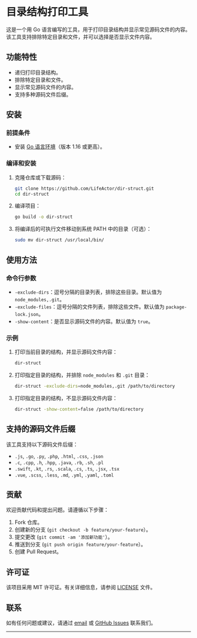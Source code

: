 # 目录结构打印工具

这是一个用 Go 语言编写的工具，用于打印目录结构并显示常见源码文件的内容。该工具支持排除特定目录和文件，并可以选择是否显示文件内容。

## 功能特性

- 递归打印目录结构。
- 排除特定目录和文件。
- 显示常见源码文件的内容。
- 支持多种源码文件后缀。

## 安装

### 前提条件

- 安装 [Go 语言环境](https://golang.org/dl/)（版本 1.16 或更高）。

### 编译和安装

1. 克隆仓库或下载源码：
    ```sh
    git clone https://github.com/LifeActor/dir-struct.git
    cd dir-struct
    ```

2. 编译项目：
    ```sh
    go build -o dir-struct
    ```

3. 将编译后的可执行文件移动到系统 PATH 中的目录（可选）：
    ```sh
    sudo mv dir-struct /usr/local/bin/
    ```

## 使用方法

### 命令行参数

- `-exclude-dirs`：逗号分隔的目录列表，排除这些目录。默认值为 `node_modules,.git`。
- `-exclude-files`：逗号分隔的文件列表，排除这些文件。默认值为 `package-lock.json`。
- `-show-content`：是否显示源码文件的内容。默认值为 `true`。

### 示例

1. 打印当前目录的结构，并显示源码文件内容：
    ```sh
    dir-struct
    ```

2. 打印指定目录的结构，并排除 `node_modules` 和 `.git` 目录：
    ```sh
    dir-struct -exclude-dirs=node_modules,.git /path/to/directory
    ```

3. 打印指定目录的结构，不显示源码文件内容：
    ```sh
    dir-struct -show-content=false /path/to/directory
    ```

## 支持的源码文件后缀

该工具支持以下源码文件后缀：

- `.js`, `.go`, `.py`, `.php`, `.html`, `.css`, `.json`
- `.c`, `.cpp`, `.h`, `.hpp`, `.java`, `.rb`, `.sh`, `.pl`
- `.swift`, `.kt`, `.rs`, `.scala`, `.cs`, `.ts`, `.jsx`, `.tsx`
- `.vue`, `.scss`, `.less`, `.md`, `.yml`, `.yaml`, `.toml`

## 贡献

欢迎贡献代码和提出问题。请遵循以下步骤：

1.  Fork 仓库。
2.  创建新的分支 (`git checkout -b feature/your-feature`）。
3.  提交更改 (`git commit -am '添加新功能'`）。
4.  推送到分支 (`git push origin feature/your-feature`）。
5.  创建 Pull Request。

## 许可证

该项目采用 MIT 许可证。有关详细信息，请参阅 [LICENSE](LICENSE) 文件。

## 联系

如有任何问题或建议，请通过 [email](mailto:9349540@qq.com) 或 [GitHub Issues](https://github.com/LifeActor/dir-struct/issues) 联系我们。

---
